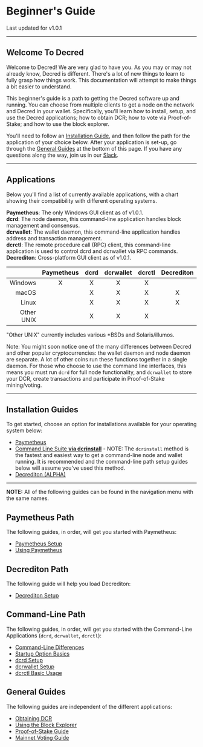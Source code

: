 # **Beginner's Guide**

Last updated for v1.0.1

---

## **Welcome To Decred**

Welcome to Decred! We are very glad to have you. As you may or may not already know, Decred is different. There's a lot of new things to learn to fully grasp how things work. This documentation will attempt to make things a bit easier to understand.

This beginner's guide is a path to getting the Decred software up and running. You can choose from multiple clients to get a node on the network and Decred in your wallet. Specifically, you'll learn how to install, setup, and use the Decred applications; how to obtain DCR; how to vote via Proof-of-Stake; and how to use the block explorer.

You'll need to follow an [Installation Guide](#installation-guides), and then follow the path for the application of your choice below. After your application is set-up, go through the [General Guides](#general-guides) at the bottom of this page. If you have any questions along the way, join us in our [Slack](/support-directory/md#join-us-on-slack).

---

## **Applications**

Below you'll find a list of currently available applications, with a chart showing their compatibility with different operating systems.

**Paymetheus**: The only Windows GUI client as of v1.0.1. <br />
**dcrd**: The node daemon, this command-line application handles block management and consensus. <br />
**dcrwallet**: The wallet daemon, this command-line application handles address and transaction management. <br />
**dcrctl**: The remote procedure call (RPC) client, this command-line application is used to control dcrd and dcrwallet via RPC commands. <br />
**Decrediton**: Cross-platform GUI client as of v1.0.1.

|           | Paymetheus | dcrd | dcrwallet | dcrctl | Decrediton |
| ---------:|:----------:|:----:|:---------:|:------:|:-----------:|
| Windows   | X          | X    | X         | X      |             |
| macOS     |            | X    | X         | X      | X           |
| Linux     |            | X    | X         | X      | X           |
| Other UNIX|            | X    | X         | X      |             |

"Other UNIX" currently includes various *BSDs and Solaris/illumos.

Note: You might soon notice one of the many differences between Decred and other 
popular cryptocurrencies: the wallet daemon and node daemon are separate.
A lot of other coins run these functions together in a single daemon.
For those who choose to use the command line interfaces, this means you must
run `dcrd` for full node functionality, and `dcrwallet` to store your DCR,
create transactions and participate in Proof-of-Stake mining/voting.

---

## **Installation Guides**

To get started, choose an option for installations available for your operating system below:

* [Paymetheus](/getting-started/install-guide.md#paymetheus)
* [Command Line Suite **via dcrinstall**](/getting-started/install-guide.md#dcrinstall) - NOTE: The `dcrinstall` method is the fastest and easiest way to get a command-line node and wallet running. It is recommended and the command-line path setup guides below will assume you've used this method.
* [Decrediton (ALPHA)](/getting-started/install-guide.md#decrediton)

---

**NOTE:** All of the following guides can be found in the navigation menu with the same names.

## **Paymetheus Path**

The following guides, in order, will get you started with Paymetheus:

* [Paymetheus Setup](/getting-started/user-guides/paymetheus.md)
* [Using Paymetheus](/getting-started/user-guides/using-paymetheus.md)

## **Decrediton Path**

The following guide will help you load Decrediton:

* [Decrediton Setup](/getting-started/user-guides/decrediton-setup.md)

## **Command-Line Path**

The following guides, in order, will get you started with the Command-Line Applications (`dcrd`, `dcrwallet`, `dcrctl`):

* [Command-Line Differences](/getting-started/cli-differences.md)
* [Startup Option Basics](/getting-started/startup-basics.md)
* [dcrd Setup](/getting-started/user-guides/dcrd-setup.md)
* [dcrwallet Setup](/getting-started/user-guides/dcrwallet-setup.md)
* [dcrctl Basic Usage](/getting-started/user-guides/dcrctl-basics.md)

## **General Guides**

The following guides are independent of the different applications:

* [Obtaining DCR](/getting-started/obtaining-dcr.md)
* [Using the Block Explorer](/getting-started/using-the-block-explorer.md)
* [Proof-of-Stake Guide](/mining/proof-of-stake.md)
* [Mainnet Voting Guide](/getting-started/user-guides/agenda-voting.md)
